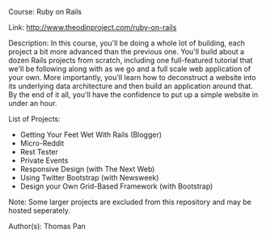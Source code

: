 Course: Ruby on Rails

Link: http://www.theodinproject.com/ruby-on-rails

Description: In this course, you'll be doing a whole lot of building, each project a bit more advanced than the previous one. You'll build about a dozen Rails projects from scratch, including one full-featured tutorial that we'll be following along with as we go and a full scale web application of your own. More importantly, you'll learn how to deconstruct a website into its underlying data architecture and then build an application around that. By the end of it all, you'll have the confidence to put up a simple website in under an hour.

List of Projects:
* Getting Your Feet Wet With Rails (Blogger)
* Micro-Reddit
* Rest Tester
* Private Events
* Responsive Design (with The Next Web)
* Using Twitter Bootstrap (with Newsweek)
* Design your Own Grid-Based Framework (with Bootstrap)

Note: Some larger projects are excluded from this repository and may be hosted seperately. 

Author(s): Thomas Pan